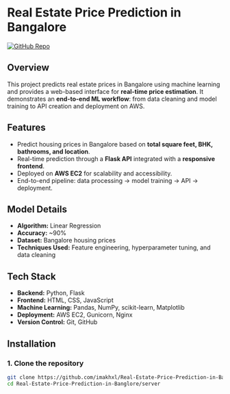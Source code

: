 # Real Estate Price Prediction in Bangalore

[![GitHub Repo](https://img.shields.io/badge/GitHub-Repository-blue)](https://github.com/imakhxl/Real-Estate-Price-Prediction-in-Banglore)

## Overview
This project predicts real estate prices in Bangalore using machine learning and provides a web-based interface for **real-time price estimation**. It demonstrates an **end-to-end ML workflow**: from data cleaning and model training to API creation and deployment on AWS.

## Features
- Predict housing prices in Bangalore based on **total square feet, BHK, bathrooms, and location**.
- Real-time prediction through a **Flask API** integrated with a **responsive frontend**.
- Deployed on **AWS EC2** for scalability and accessibility.
- End-to-end pipeline: data processing → model training → API → deployment.

## Model Details
- **Algorithm:** Linear Regression  
- **Accuracy:** ~90%  
- **Dataset:** Bangalore housing prices  
- **Techniques Used:** Feature engineering, hyperparameter tuning, and data cleaning  

## Tech Stack
- **Backend:** Python, Flask  
- **Frontend:** HTML, CSS, JavaScript  
- **Machine Learning:** Pandas, NumPy, scikit-learn, Matplotlib  
- **Deployment:** AWS EC2, Gunicorn, Nginx  
- **Version Control:** Git, GitHub  

## Installation

### 1. Clone the repository
```bash
git clone https://github.com/imakhxl/Real-Estate-Price-Prediction-in-Banglore.git
cd Real-Estate-Price-Prediction-in-Banglore/server
